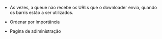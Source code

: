 - Às vezes, a queue não recebe os URLs que o downloader envia, quando os barris estão a ser utilizados.

- Ordenar por importância
- Pagina de adiministração
